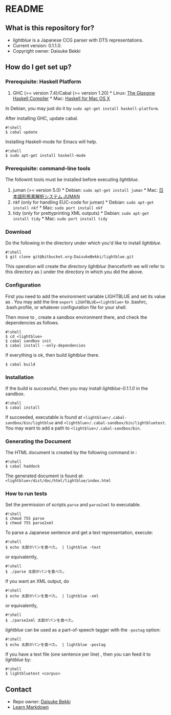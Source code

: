 # README
## What is this repository for?

* *lightblue* is a Japanese CCG parser with DTS representations.  
* Current version: 0.1.1.0.  
* Copyright owner: Daisuke Bekki


## How do I get set up?

### Prerequisite: Haskell Platform
  1. GHC (>= version 7.4)/Cabal (>= version 1.20)
    * Linux: [The Glasgow Haskell Compiler](https://www.haskell.org/ghc/) 
    * Mac: [Haskell for Mac OS X](https://ghcformacosx.github.io/)

In Debian, you may just do it by `sudo apt-get install haskell-platform`.

After installing GHC, update cabal.
```
#!shell
$ cabal update
```

Installing Haskell-mode for Emacs will help.
```
#!shell
$ sudo apt-get install haskell-mode
```

### Prerequisite: command-line tools
The followint tools must be installed before executing *lightblue*.

  1. juman (>= version 5.0)
    * Debian: `sudo apt-get install juman`
    * Mac: [日本語形態素解析システム JUMAN](http://nlp.ist.i.kyoto-u.ac.jp/index.php?JUMAN)
  1. nkf (only for handling EUC-code for juman)
    * Debian: `sudo apt-get install nkf`
    * Mac: `sudo port install nkf`
  1. tidy (only for prettyprinting XML outputs)
    * Debian: `sudo apt-get install tidy`
    * Mac: `sudo port install tidy`

### Download
Do the following in the directory under which you'd like to install *lightblue*.
```
#!shell
$ git clone git@bitbucket.org:DaisukeBekki/lightblue.git
```
This operation will create the directory *lightblue* (henceforth we will refer to this directory as <lightblue>) under the directory in which you did the above.

### Configuration
First you need to add the environment variable LIGHTBLUE and set its value as <lightblue>.  You may add the line `export LIGHTBLUE=<lightblue>` to .bashrc, .bash.profile, or whatever configuration file for your shell.

Then move to <lightblue>, create a sandbox environment there, and check the dependencies as follows.
```
#!shell
$ cd <lightblue>
$ cabal sandbox init
$ cabal install --only-dependencies
```
If everything is ok, then build *lightblue* there.

```
$ cabal build
```

### Installation
If the build is successful, then you may install *lightblue-0.1.1.0* in the sandbox.
```
#!shell
$ cabal install
```
If succeeded, executable is found at `<lightblue>/.cabal-sandbox/bin/lightblue` and `<lightblue>/.cabal-sandbox/bin/lightbluetest`.  You may want to add a path to `<lightblue>/.cabal-sandbox/bin`.

### Generating the Document
The HTML document is created by the following command in <lightblue>:
```
#!shell
$ cabal haddock
```
The generated document is found at: `<lightblue>/dist/doc/html/lightblue/index.html`

### How to run tests
Set the permission of scripts `parse` and `parse2xml` to executable.
```
#!shell
$ chmod 755 parse
$ chmod 755 parse2xml
```

To parse a Japanese sentence and get a text representation, execute:
```
#!shell
$ echo 太郎がパンを食べた。 | lightblue -text
```
or equivalently,
```
#!shell
$ ./parse 太郎がパンを食べた。
```

If you want an XML output, do
```
#!shell
$ echo 太郎がパンを食べた。 | lightblue -xml
```
or equivalently,
```
#!shell
$ ./parse2xml 太郎がパンを食べた。
```

*lightblue* can be used as a part-of-speech tagger with the `-postag` option:
```
#!shell
$ echo 太郎がパンを食べた。 | lightblue -postag
```

If you have a text file (one sentence per line) <corpus>, then you can feed it to *lightblue* by:
```
#!shell
$ lightbluetest <corpus>
```

## Contact ##

* Repo owner: [Daisuke Bekki](http://www.is.ocha.ac.jp/~bekki/)
* [Learn Markdown](https://bitbucket.org/tutorials/markdowndemo)